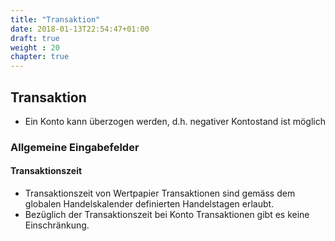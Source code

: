 ```yaml
---
title: "Transaktion"
date: 2018-01-13T22:54:47+01:00
draft: true
weight : 20
chapter: true
---
```

## Transaktion
- Ein Konto kann überzogen werden, d.h. negativer Kontostand ist möglich


### Allgemeine Eingabefelder
#### Transaktionszeit
- Transaktionszeit von Wertpapier Transaktionen sind gemäss dem globalen Handelskalender definierten Handelstagen erlaubt.
- Bezüglich der Transaktionszeit bei Konto Transaktionen gibt es keine Einschränkung.
